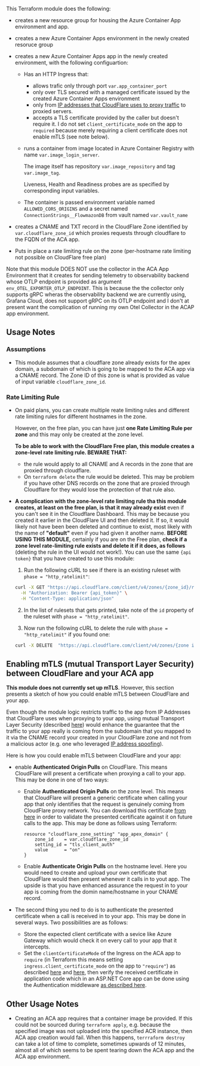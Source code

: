 This Terraform module does the following:

- creates a new resource group for housing the Azure Container App environment and app.
- creates a new Azure Container Apps environment in the newly created resoruce group
- creates a new Azure Container Apps app in the newly created environment, with the following configuartion:
  - Has an HTTP Ingress that:
    - allows trafic only through port `var.app_container_port`
    - only over TLS secured with a managed certificate issued by the created Azure Container Apps environment
    - only from [IP addresses that CloudFlare uses to proxy traffic](https://developers.cloudflare.com/fundamentals/concepts/cloudflare-ip-addresses/#allow-cloudflare-ip-addresses) to proxied servers.
    - accepts a TLS certificate provided by the caller but doesn't require it.
      I do not set `client_certificate_mode` on the app to `required` because merely requiring a client certificate does not enable mTLS (see note below).
  - runs a container from image located in Azure Container Registry with name `var.image_login_server`.

    The image itself has repository `var.image_repository` and tag `var.image_tag`.

    Liveness, Health and Readiness probes are as specified by corresponding input variables.

  - The container is passed environment variable named `ALLOWED_CORS_ORIGINS` and a secret named `ConnectionStrings__FlowmazonDB` from vault named `var.vault_name`

- creates a CNAME and TXT record in the CloudFlare Zone identified by `var.cloudflare_zone_id` which proxies requests through cloudflare to the FQDN of the ACA app.

- Puts in place a rate limiting rule on the zone (per-hostname rate limiting not possible on CloudFlare free plan)

Note that this module DOES NOT use the collector in the ACA App Environment that it creates for sending telemetry to observability backend whose OTLP endpoint is provided as argument `env_OTEL_EXPORTER_OTLP_ENDPOINT`. This is because the the collector only supports gRPC wheras the observability backend we are currently using, Grafana Cloud, does not support gRPC on its OTLP endpoint and I don't at present want the complication of running my own Otel Collector in the ACAP app environment.

## Usage Notes

### Assumptions

- This module assumes that a cloudflare zone already exists for the apex domain, a subdomain of which is going to be mapped to the ACA app via a CNAME record. The Zone ID of this zone is what is provided as value of input variable `cloudflare_zone_id`.

### Rate Limiting Rule

- On paid plans, you can create multiple reate limiting rules and different rate limiting rules for different hostnames in the zone.

  However, on the free plan, you can have just **one Rate Limiting Rule per zone** and this may only be created at the zone level.

  **To be able to work with the CloudFlare Free plan, this module creates a zone-level rate limiting rule. BEWARE THAT:**
  - the rule would apply to all CNAME and A records in the zone that are proxied through cloudflare.
  - On `terraform delete` the rule would be deleted. This may be problem if you have other DNS records on the zone that are proxied through Cloudflare for they would lose the protection of that rule also.

- **A complication with the zone-level rate limiting rule tha this module creates, at least on the free plan, is that it may already exist** even if you can't see it in the Cloudflare Dashboard. This may be because you created it earlier in the CloudFlare UI and then deleted it. If so, it would likely not have been been deleted and continue to exist, most likely with the name of **"default"** even if you had given it another name.
  **BEFORE USING THIS MODULE,** certainly if you are on the Free plan, **check if a zone level rate-limiting rule exists and delete it if it does, as follows** (deleting the rule in the UI would not work!). You can use the same `{api token}` that you have created to use this module:
  1. Run the following cURL to see if there is an existing ruleset with `phase = "http_ratelimit"`:

  ```bash
  curl -X GET "https://api.cloudflare.com/client/v4/zones/{zone_id}/rulesets" \
    -H "Authorization: Bearer {api_token}" \
    -H "Content-Type: application/json"
  ```
  2. In the list of rulesets that gets printed, take note of the `id` property of the ruleset with `phase = "http_ratelimit"`.

  3. Now run the following cURL to delete the rule with `phase = "http_ratelimit"` if you found one:

  ```bash
  curl -X DELETE  "https://api.cloudflare.com/client/v4/zones/{zone id}/rulesets/{id of the ruleset}"   -H "Authorization: Bearer {api_token}"
  ```

## Enabling mTLS (mutual Transport Layer Security) between CloudFlare and your ACA app

**This module does not currently set up mTLS**. However, this section presents a sketch of how you could enable mTLS between CloudFlare and your app.

Even though the module logic restricts traffic to the app from IP Addresses that CloudFlare uses when proxying to your app, using mutual Transport Layer Security (described [here](https://developers.cloudflare.com/ssl/origin-configuration/authenticated-origin-pull/explanation/)) would enhance the guarantee that the traffic to your app really is coming from the subdomain that you mapped to it via the CNAME record your created in your CloudFlare zone and not from a malicious actor (e.g. one who leveraged [IP address spoofing](https://www.kaspersky.com/resource-center/threats/ip-spoofing)).

Here is how you could enable mTLS between CloudFlare and your app:

- enable **Authenticated Origin Pulls** on CloudFlare. This means CloudFlare will present a certificate when proxying a call to your app. This may be done in one of two ways:
  - Enable **Authenticated Origin Pulls** on the zone level. This means that CloudFlare will present a generic certificate when calling your app that only identifies that the request is genuinely coming from CloudFlare proxy network. You can download this certificate [from here](https://developers.cloudflare.com/ssl/origin-configuration/authenticated-origin-pull/set-up/zone-level/) in order to validate the presented certificate against it on future calls to the app.
    This may be done as follows using Terraform:

    ```
    resource "cloudflare_zone_setting" "app_apex_domain" {
        zone_id    = var.cloudflare_zone_id
        setting_id = "tls_client_auth"
        value      = "on"
    }
    ```

  - Enable **Authenticate Origin Pulls** on the hostname level. Here you would need to create and upload your own certificate that CloudFlare would then present whenever it calls in to yout app. The upside is that you have enhanced assurance the request in to your app is coming from the domin name/hostname in your CNAME record.

- The second thing you ned to do is to authenticate the presented certificate when a call is received in to your app. This may be done in several ways. Two possibilities are as follows:
  - Store the expected client certificate with a sevice like Azure Gateway which would check it on every call to your app that it intercepts.
  - Set the `clientCertificateMode` of the Ingress on the ACA app to `require` (in Terraform this means setting `ingress.client_certificate_mode` on the app to `"require"`) as described [here](https://learn.microsoft.com/en-us/azure/container-apps/mtls) and [here](https://learn.microsoft.com/en-us/azure/container-apps/client-certificate-authorization#example-x-forwarded-client-cert-header-value), then verify the received certificate in application code which in an ASP.NET Core app can be done using the Authentication middleware [as described here](https://learn.microsoft.com/en-us/aspnet/core/security/authentication/certauth?view=aspnetcore-9.0).

## Other Usage Notes

- Creating an ACA app requires that a container image be provided. If this could not be sourced during `terraform apply`, e.g. because the specified image was not uploaded into the specified ACR instance, then ACA app creation would fail.
  When this happens, `terrraform destroy` can take a lot of time to complete, sometimes upwards of 12 minutes, almost all of which seems to be spent tearing down the ACA app and the ACA app environment.
